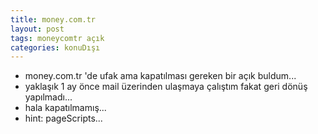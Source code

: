 ```yaml
---
title: money.com.tr
layout: post
tags: moneycomtr açık
categories: konuDışı
---
```


- money.com.tr 'de ufak ama kapatılması gereken bir açık buldum...
- yaklaşık 1 ay önce mail üzerinden ulaşmaya çalıştım fakat geri dönüş yapılmadı...
- hala kapatılmamış...
- hint: pageScripts...